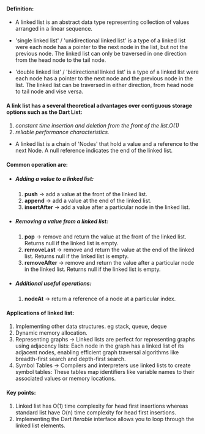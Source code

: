 #### Definition:
- A linked list is an abstract data type representing collection of values arranged in a linear sequence.

- 'single linked list' / 'unidirectional linked list' is a type of a linked list were each node has a pointer to the next node in the list, but not the previous node. The linked list can only be traversed in one direction from the head node to the tail node.

- 'double linked list' / 'bidirectional linked list' is a type of a linked list were each node has a pointer to the next node and the previous node in the list. The linked list can be traversed in either direction, from head node to tail node and vise versa.

#### A link list has a several theoretical advantages over contiguous storage options such as the Dart List:
1. *constant time insertion and deletion from the front of the list.O(1)*
2. *reliable performance characteristics.*


- A linked list is a chain of 'Nodes' that hold a value and a reference to the next Node. A null reference indicates the end of the linked list.


#### Common operation are:
- ##### Adding a value to a linked list:
  1. **push** -> add a value at the front of the linked list.
  2. **append** -> add a value at the end of the linked list.
  3. **insertAfter** -> add a value after a particular node in the linked list. 

- ##### Removing a value from a linked list:
  1. **pop** -> remove and return the value at the front of the linked list. Returns null if the linked list is empty.
  2. **removeLast** -> remove and return the value at the end of the linked list. Returns null if the linked list is empty.
  3. **removeAfter** -> remove and return the value after a particular node in the linked list. Returns null if the linked list is empty.
   
- ##### Additional useful operations:
  1. **nodeAt** -> return a reference of a node at a particular index.



#### Applications of linked list:
1. Implementing other data structures. eg stack, queue, deque
2. Dynamic memory allocation.
3. Representing graphs -> Linked lists are perfect for representing graphs using adjacency lists: Each node in the graph has a linked list of its adjacent nodes, enabling efficient graph traversal algorithms like breadth-first search and depth-first search.
4. Symbol Tables -> Compilers and interpreters use linked lists to create symbol tables: These tables map identifiers like variable names to their associated values or memory locations.

#### Key points:
1. Linked list has O(1) time complexity for head first insertions whereas standard list have O(n) time complexity for head first insertions.
2. Implementing the Dart *Iterable* interface allows you to loop through the linked list elements.